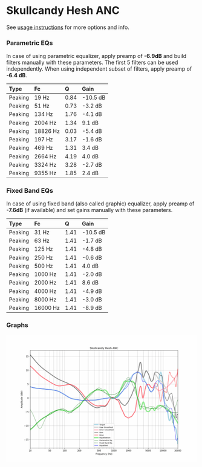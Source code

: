 # Skullcandy Hesh ANC
See [usage instructions](https://github.com/jaakkopasanen/AutoEq#usage) for more options and info.

### Parametric EQs
In case of using parametric equalizer, apply preamp of **-6.9dB** and build filters manually
with these parameters. The first 5 filters can be used independently.
When using independent subset of filters, apply preamp of **-6.4 dB**.

| Type    | Fc       |    Q | Gain     |
|:--------|:---------|:-----|:---------|
| Peaking | 19 Hz    | 0.84 | -10.5 dB |
| Peaking | 51 Hz    | 0.73 | -3.2 dB  |
| Peaking | 134 Hz   | 1.76 | -4.1 dB  |
| Peaking | 2004 Hz  | 1.34 | 9.1 dB   |
| Peaking | 18826 Hz | 0.03 | -5.4 dB  |
| Peaking | 197 Hz   | 3.17 | -1.6 dB  |
| Peaking | 469 Hz   | 1.31 | 3.4 dB   |
| Peaking | 2664 Hz  | 4.19 | 4.0 dB   |
| Peaking | 3324 Hz  | 3.28 | -2.7 dB  |
| Peaking | 9355 Hz  | 1.85 | 2.4 dB   |

### Fixed Band EQs
In case of using fixed band (also called graphic) equalizer, apply preamp of **-7.6dB**
(if available) and set gains manually with these parameters.

| Type    | Fc       |    Q | Gain     |
|:--------|:---------|:-----|:---------|
| Peaking | 31 Hz    | 1.41 | -10.5 dB |
| Peaking | 63 Hz    | 1.41 | -1.7 dB  |
| Peaking | 125 Hz   | 1.41 | -4.8 dB  |
| Peaking | 250 Hz   | 1.41 | -0.6 dB  |
| Peaking | 500 Hz   | 1.41 | 4.0 dB   |
| Peaking | 1000 Hz  | 1.41 | -2.0 dB  |
| Peaking | 2000 Hz  | 1.41 | 8.6 dB   |
| Peaking | 4000 Hz  | 1.41 | -4.9 dB  |
| Peaking | 8000 Hz  | 1.41 | -3.0 dB  |
| Peaking | 16000 Hz | 1.41 | -8.9 dB  |

### Graphs
![](./Skullcandy%20Hesh%20ANC.png)